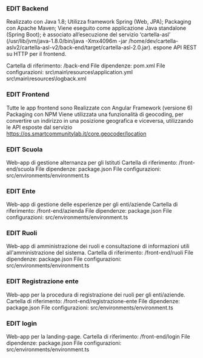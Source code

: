 ### EDIT Backend
Realizzato con Java 1.8;
Utilizza framework Spring (Web, JPA);
Packaging con Apache Maven;
Viene eseguito come applicazione Java standalone (Spring Boot); è associato all’esecuzione del servizio ‘cartella-asl’ (/usr/lib/jvm/java-1.8.0/bin/java -Xmx4096m 
-jar /home/dev/cartella-aslv2/cartella-asl-v2/back-end/target/cartella-asl-2.0.jar).
espone API REST su HTTP per il frontend. 

Cartella di riferimento: /back-end
File dipendenze: pom.xml
File configurazioni: 
src\main\resources\application.yml
src\main\resources\logback.xml

### EDIT Frontend
Tutte le app frontend sono 
Realizzate con Angular Framework (versione 6)
Packaging con NPM
Viene utilizzata una funzionalità di geocoding, per convertire un indirizzo in una posizione geografica e viceversa, utilizzando le API esposte dal servizio 
https://os.smartcommunitylab.it/core.geocoder/location

### EDIT Scuola
Web-app di gestione alternanza per gli Istituti
Cartella di riferimento: /front-end/scuola
File dipendenze: package.json
File configurazioni: 
src/environments/environment.ts

### EDIT Ente
Web-app di gestione delle esperienze per gli enti/aziende
Cartella di riferimento: /front-end/azienda
File dipendenze: package.json
File configurazioni: 
src/environments/environment.ts

### EDIT Ruoli
Web-app di amministrazione dei ruoli e consultazione di informazioni utili all'amministrazione del sistema.
Cartella di riferimento: /front-end/ruoli
File dipendenze: package.json
File configurazioni: 
src/environments/environment.ts

### EDIT Registrazione ente
Web-app per la procedura di registrazione dei ruoli per gli enti/aziende.
Cartella di riferimento: /front-end/registrazione-ente
File dipendenze: package.json
File configurazioni: 
src/environments/environment.ts

### EDIT login
Web-app per la landing-page.
Cartella di riferimento: /front-end/login
File dipendenze: package.json
File configurazioni: 
src/environments/environment.ts
